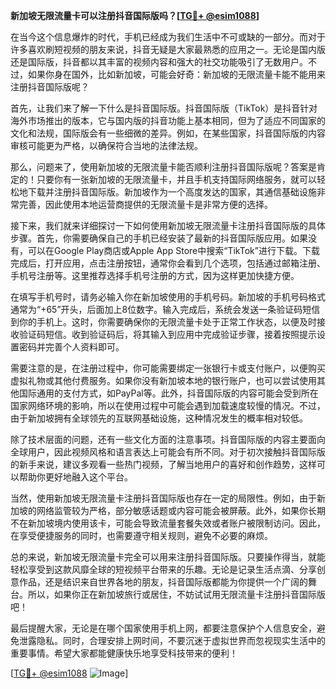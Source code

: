 **新加坡无限流量卡可以注册抖音国际版吗？[[TG💪+ @esim1088](https://t.me/s/esim1088)]**

在当今这个信息爆炸的时代，手机已经成为我们生活中不可或缺的一部分。而对于许多喜欢刷短视频的朋友来说，抖音无疑是大家最熟悉的应用之一。无论是国内版还是国际版，抖音都以其丰富的视频内容和强大的社交功能吸引了无数用户。不过，如果你身在国外，比如新加坡，可能会好奇：新加坡的无限流量卡能不能用来注册抖音国际版呢？

首先，让我们来了解一下什么是抖音国际版。抖音国际版（TikTok）是抖音针对海外市场推出的版本，它与国内版的抖音功能上基本相同，但为了适应不同国家的文化和法规，国际版会有一些细微的差异。例如，在某些国家，抖音国际版的内容审核可能更为严格，以确保符合当地的法律法规。

那么，问题来了，使用新加坡的无限流量卡能否顺利注册抖音国际版呢？答案是肯定的！只要你有一张新加坡的无限流量卡，并且手机支持国际网络服务，就可以轻松地下载并注册抖音国际版。新加坡作为一个高度发达的国家，其通信基础设施非常完善，因此使用本地运营商提供的无限流量卡是非常方便的选择。

接下来，我们就来详细探讨一下如何使用新加坡无限流量卡注册抖音国际版的具体步骤。首先，你需要确保自己的手机已经安装了最新的抖音国际版应用。如果没有，可以在Google Play商店或Apple App Store中搜索“TikTok”进行下载。下载完成后，打开应用，点击注册按钮，通常你会看到几个选项，包括通过邮箱注册、手机号注册等。这里推荐选择手机号注册的方式，因为这样更加快捷方便。

在填写手机号时，请务必输入你在新加坡使用的手机号码。新加坡的手机号码格式通常为“+65”开头，后面加上8位数字。输入完成后，系统会发送一条验证码短信到你的手机上。这时，你需要确保你的无限流量卡处于正常工作状态，以便及时接收验证码短信。收到验证码后，将其输入到应用中完成验证步骤，接着按照提示设置密码并完善个人资料即可。

需要注意的是，在注册过程中，你可能需要绑定一张银行卡或支付账户，以便购买虚拟礼物或其他付费服务。如果你没有新加坡本地的银行账户，也可以尝试使用其他国际通用的支付方式，如PayPal等。此外，抖音国际版的内容可能会受到所在国家网络环境的影响，所以在使用过程中可能会遇到加载速度较慢的情况。不过，由于新加坡拥有全球领先的互联网基础设施，这种情况发生的概率相对较低。

除了技术层面的问题，还有一些文化方面的注意事项。抖音国际版的内容主要面向全球用户，因此视频风格和语言表达上可能会有所不同。对于初次接触抖音国际版的新手来说，建议多观看一些热门视频，了解当地用户的喜好和创作趋势，这样可以帮助你更好地融入这个平台。

当然，使用新加坡无限流量卡注册抖音国际版也存在一定的局限性。例如，由于新加坡的网络监管较为严格，部分敏感话题或内容可能会被屏蔽。此外，如果你长期不在新加坡境内使用该卡，可能会导致流量套餐失效或者账户被限制访问。因此，在享受便捷服务的同时，也需要遵守相关规则，避免不必要的麻烦。

总的来说，新加坡无限流量卡完全可以用来注册抖音国际版。只要操作得当，就能轻松享受到这款风靡全球的短视频平台带来的乐趣。无论是记录生活点滴、分享创意作品，还是结识来自世界各地的朋友，抖音国际版都能为你提供一个广阔的舞台。所以，如果你正在新加坡旅行或居住，不妨试试用无限流量卡注册抖音国际版吧！

最后提醒大家，无论是在哪个国家使用手机上网，都要注意保护个人信息安全，避免泄露隐私。同时，合理安排上网时间，不要沉迷于虚拟世界而忽视现实生活中的重要事情。希望大家都能健康快乐地享受科技带来的便利！

[[TG💪+ @esim1088](https://t.me/s/esim1088) ![Image](https://i.postimg.cc/4NQfJmqS/Snipaste-2025-05-13-00-14-12.png)]